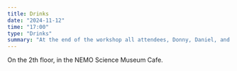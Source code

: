 ```yaml
---
title: Drinks
date: "2024-11-12"
time: "17:00"
type: "Drinks"
summary: "At the end of the workshop all attendees, Donny, Daniel, and Jeroen will have a drink together."
---
```


On the 2th floor, in the NEMO Science Museum Cafe.